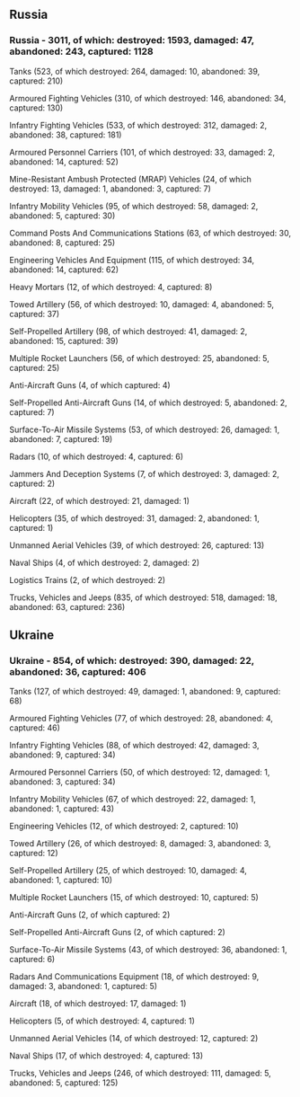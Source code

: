 
 
 ## Russia
 
 ### Russia - 3011, of which: destroyed: 1593, damaged: 47, abandoned: 243, captured: 1128

 

 

 Tanks (523, of which destroyed: 264, damaged: 10, abandoned: 39, captured: 210)

 Armoured Fighting Vehicles (310, of which destroyed: 146, abandoned: 34, captured: 130)

 Infantry Fighting Vehicles (533, of which destroyed: 312, damaged: 2, abandoned: 38, captured: 181)

 Armoured Personnel Carriers (101, of which destroyed: 33, damaged: 2, abandoned: 14, captured: 52)

 Mine-Resistant Ambush Protected (MRAP) Vehicles (24, of which destroyed: 13, damaged: 1, abandoned: 3, captured: 7)

 Infantry Mobility Vehicles (95, of which destroyed: 58, damaged: 2, abandoned: 5, captured: 30)

 Command Posts And Communications Stations (63, of which destroyed: 30, abandoned: 8, captured: 25)

 Engineering Vehicles And Equipment (115, of which destroyed: 34, abandoned: 14, captured: 62)

 Heavy Mortars (12, of which destroyed: 4, captured: 8)

 Towed Artillery (56, of which destroyed: 10, damaged: 4, abandoned: 5, captured: 37)

 Self-Propelled Artillery (98, of which destroyed: 41, damaged: 2, abandoned: 15, captured: 39)

 Multiple Rocket Launchers (56, of which destroyed: 25, abandoned: 5, captured: 25)

 Anti-Aircraft Guns (4, of which captured: 4)

 Self-Propelled Anti-Aircraft Guns (14, of which destroyed: 5, abandoned: 2, captured: 7)

 Surface-To-Air Missile Systems (53, of which destroyed: 26, damaged: 1, abandoned: 7, captured: 19)

 Radars (10, of which destroyed: 4, captured: 6)

 Jammers And Deception Systems (7, of which destroyed: 3, damaged: 2, captured: 2)

 Aircraft (22, of which destroyed: 21, damaged: 1)

 Helicopters (35, of which destroyed: 31, damaged: 2, abandoned: 1, captured: 1)

 Unmanned Aerial Vehicles (39, of which destroyed: 26, captured: 13)

 Naval Ships (4, of which destroyed: 2, damaged: 2)

 Logistics Trains (2, of which destroyed: 2)

 Trucks, Vehicles and Jeeps (835, of which destroyed: 518, damaged: 18, abandoned: 63, captured: 236)

 
 
 ## Ukraine
 
 ### Ukraine - 854, of which: destroyed: 390, damaged: 22, abandoned: 36, captured: 406

 

 

 Tanks (127, of which destroyed: 49, damaged: 1, abandoned: 9, captured: 68)

 Armoured Fighting Vehicles (77, of which destroyed: 28, abandoned: 4, captured: 46)

 Infantry Fighting Vehicles (88, of which destroyed: 42, damaged: 3, abandoned: 9, captured: 34)

 Armoured Personnel Carriers (50, of which destroyed: 12, damaged: 1, abandoned: 3, captured: 34)

 Infantry Mobility Vehicles (67, of which destroyed: 22, damaged: 1, abandoned: 1, captured: 43)

 Engineering Vehicles (12, of which destroyed: 2, captured: 10)

 Towed Artillery (26, of which destroyed: 8, damaged: 3, abandoned: 3, captured: 12)

 Self-Propelled Artillery (25, of which destroyed: 10, damaged: 4, abandoned: 1, captured: 10)

 Multiple Rocket Launchers (15, of which destroyed: 10, captured: 5)

 Anti-Aircraft Guns (2, of which captured: 2)

 Self-Propelled Anti-Aircraft Guns (2, of which captured: 2)

 Surface-To-Air Missile Systems (43, of which destroyed: 36, abandoned: 1, captured: 6)

 

 

 Radars And Communications Equipment (18, of which destroyed: 9, damaged: 3, abandoned: 1, captured: 5)

 Aircraft (18, of which destroyed: 17, damaged: 1)

 Helicopters (5, of which destroyed: 4, captured: 1)

 Unmanned Aerial Vehicles (14, of which destroyed: 12, captured: 2)

 Naval Ships (17, of which destroyed: 4, captured: 13)

 Trucks, Vehicles and Jeeps (246, of which destroyed: 111, damaged: 5, abandoned: 5, captured: 125)

